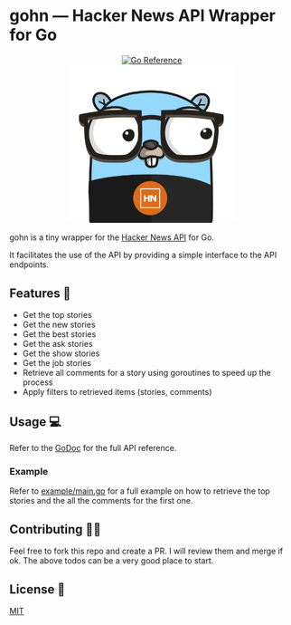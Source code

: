 ﻿# gohn — Hacker News API Wrapper for Go

<div align="center">
<a href="https://pkg.go.dev/github.com/alexferrari88/gohn"><img src="https://pkg.go.dev/badge/github.com/alexferrari88/gohn.svg" alt="Go Reference"></a>
</div>
<div align="center">
<img src="img/logo_1.svg" width="300" style="margin: 0 auto;" />
</div>

gohn is a tiny wrapper for the [Hacker News API](https://github.com/HackerNews/API) for Go.

It facilitates the use of the API by providing a simple interface to the API endpoints.

## Features 🚀

- Get the top stories
- Get the new stories
- Get the best stories
- Get the ask stories
- Get the show stories
- Get the job stories
- Retrieve all comments for a story using goroutines to speed up the process
- Apply filters to retrieved items (stories, comments)

## Usage 💻

Refer to the [GoDoc](https://pkg.go.dev/github.com/alexferrari88/gohn) for the full API reference.

### Example

Refer to [example/main.go](example/main.go) for a full example on how to retrieve the top stories and the all the comments for the first one.

## Contributing 🤝🏼

Feel free to fork this repo and create a PR. I will review them and merge if ok.
The above todos can be a very good place to start.

## License 📝

[MIT](https://choosealicense.com/licenses/mit/)
